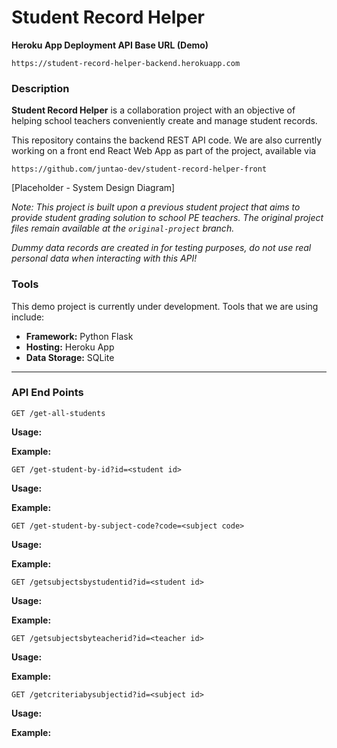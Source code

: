 # Student Record Helper

**Heroku App Deployment API Base URL (Demo)**

```
https://student-record-helper-backend.herokuapp.com
```

### Description

**Student Record Helper** is a collaboration project with an objective of helping school teachers conveniently create and manage student records. 

This repository contains the backend REST API code. We are also currently working on a front end React Web App as part of the project, available via

```
https://github.com/juntao-dev/student-record-helper-front
```

[Placeholder - System Design Diagram]

_Note: This project is built upon a previous student project that aims to provide student grading solution to school PE teachers. The original project files remain available at the `original-project` branch._

_Dummy data records are created in for testing purposes, do not use real personal data when interacting with this API!_

### Tools

This demo project is currently under development. Tools that we are using include: 

- **Framework:** Python Flask
- **Hosting:** Heroku App
- **Data Storage:** SQLite

---

### API End Points

```HTTP
GET /get-all-students
```
**Usage:**

**Example:**


```HTTP
GET /get-student-by-id?id=<student id>
```
**Usage:**

**Example:**

```HTTP
GET /get-student-by-subject-code?code=<subject code>
```
**Usage:**

**Example:**

```HTTP
GET /getsubjectsbystudentid?id=<student id>
```
**Usage:**

**Example:**

```HTTP
GET /getsubjectsbyteacherid?id=<teacher id>
```
**Usage:**

**Example:**

```HTTP
GET /getcriteriabysubjectid?id=<subject id>
```
**Usage:**

**Example:**